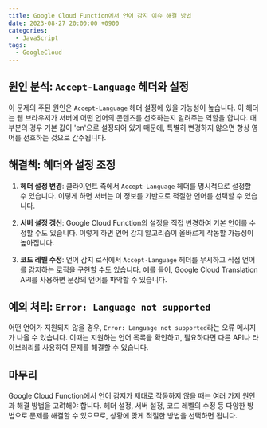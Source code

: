 ```yaml
---
title: Google Cloud Function에서 언어 감지 이슈 해결 방법
date: 2023-08-27 20:00:00 +0900
categories:
  - JavaScript
tags:
  - GoogleCloud
---
```


## 원인 분석: `Accept-Language` 헤더와 설정

이 문제의 주된 원인은 `Accept-Language` 헤더 설정에 있을 가능성이 높습니다. 이 헤더는 웹 브라우저가 서버에 어떤 언어의 콘텐츠를 선호하는지 알려주는 역할을 합니다. 대부분의 경우 기본 값이 'en'으로 설정되어 있기 때문에, 특별히 변경하지 않으면 항상 영어를 선호하는 것으로 간주됩니다.

## 해결책: 헤더와 설정 조정

1. **헤더 설정 변경**: 클라이언트 측에서 `Accept-Language` 헤더를 명시적으로 설정할 수 있습니다. 이렇게 하면 서버는 이 정보를 기반으로 적절한 언어를 선택할 수 있습니다.

2. **서버 설정 갱신**: Google Cloud Function의 설정을 직접 변경하여 기본 언어를 수정할 수도 있습니다. 이렇게 하면 언어 감지 알고리즘이 올바르게 작동할 가능성이 높아집니다.

3. **코드 레벨 수정**: 언어 감지 로직에서 `Accept-Language` 헤더를 무시하고 직접 언어를 감지하는 로직을 구현할 수도 있습니다. 예를 들어, Google Cloud Translation API를 사용하면 문장의 언어를 파악할 수 있습니다.

## 예외 처리: `Error: Language not supported`

어떤 언어가 지원되지 않을 경우, `Error: Language not supported`라는 오류 메시지가 나올 수 있습니다. 이때는 지원하는 언어 목록을 확인하고, 필요하다면 다른 API나 라이브러리를 사용하여 문제를 해결할 수 있습니다.

## 마무리

Google Cloud Function에서 언어 감지가 제대로 작동하지 않을 때는 여러 가지 원인과 해결 방법을 고려해야 합니다. 헤더 설정, 서버 설정, 코드 레벨의 수정 등 다양한 방법으로 문제를 해결할 수 있으므로, 상황에 맞게 적절한 방법을 선택하면 됩니다.